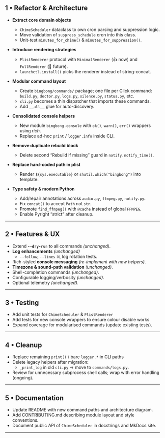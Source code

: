 ## 1 • Refactor & Architecture

- **Extract core domain objects**
  - `ChimeScheduler` dataclass to own cron parsing and suppression logic.  
  - Move validation of `suppress_schedule` cron into this class.
  - Unit-test `minutes_for_chime()` & `minutes_for_suppression()`.

- **Introduce rendering strategies**
  - `PlistRenderer` protocol with `MinimalRenderer` (👍 now) and `FullRenderer` (🔮 future).  
  - `launchctl.install()` picks the renderer instead of string-concat.

- **Modular command layout**
  - Create `bingbong/commands/` package; one file per Click command: `build.py`, `doctor.py`, `logs.py`, `silence.py`, `status.py`, etc.  
  - `cli.py` becomes a thin dispatcher that imports these commands.  
  - Add `__all__` glue for auto-discovery.

- **Consolidated console helpers**
  - New module `bingbong.console` with `ok()`, `warn()`, `err()` wrappers using *rich*.  
  - Replace ad-hoc `print` / `logger.info` inside CLI.

- **Remove duplicate rebuild block**
  - Delete second “Rebuild if missing” guard in `notify.notify_time()`.

- **Replace hard-coded path in plist**
  - Render `${sys.executable}` or `shutil.which("bingbong")` into template.

- **Type safety & modern Python**
  - Add/repair annotations across `audio.py`, `ffmpeg.py`, `notify.py`.  
  - Fix `concat()` to accept `Path` not `str`.  
  - Promote `find_ffmpeg()` with `@cache` instead of global `FFMPEG`.  
  - Enable Pyright “strict” after cleanup.

---

## 2 • Features & UX

- Extend **`--dry-run`** to all commands *(unchanged)*.
- **Log enhancements** *(unchanged)*  
  - `--follow`, `--lines N`, log rotation tests.
- Rich-styled **console messaging** *(re-implement with new helpers)*.
- **Timezone & sound-path validation** *(unchanged)*.
- Shell-completion commands *(unchanged)*.
- Configurable logging/verbosity *(unchanged)*.
- Optional telemetry *(unchanged)*.

---

## 3 • Testing

- Add unit tests for `ChimeScheduler` & `PlistRenderer`
- Add tests for new console wrappers to ensure colour disable works
- Expand coverage for modularised commands (update existing tests).

---

## 4 • Cleanup

- Replace remaining `print()` / bare `logger.*` in CLI paths
- Delete legacy helpers after migration:
  - `_print_log` in old `cli.py` → move to `commands/logs.py`.
- Review for unnecessary subprocess shell calls; wrap with error handling (ongoing).

---

## 5 • Documentation

- Update README with new command paths and architecture diagram.
- Add CONTRIBUTING.md describing module layout and style conventions.
- Document public API of `ChimeScheduler` in docstrings and MkDocs site.

---
